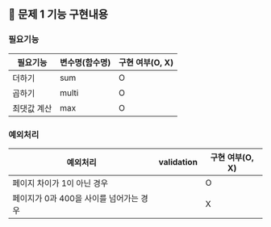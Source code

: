 ## 🚀 문제 1 기능 구현내용

### 필요기능

| 필요기능             | 변수명(함수명)   | 구현 여부(O, X) |
|------------------|------------|-------------|
| 더하기              | sum        | O           |
| 곱하기              | multi      | O           |
| 최댓값 계산           | max        | O           |

### 예외처리

| 예외처리                     | validation | 구현 여부(O, X) |
|--------------------------|------------|-------------|
| 페이지 차이가 1이 아닌 경우         |  | O           |
| 페이지가 0과 400을 사이를 넘어가는 경우 |  | X           |